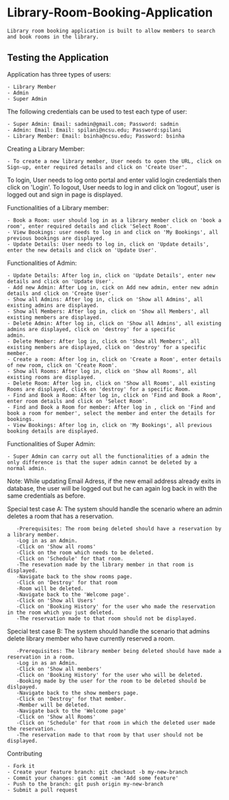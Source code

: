 
# Library-Room-Booking-Application

    Library room booking application is built to allow members to search and book rooms in the library.

## Testing the Application

Application has three types of users: 

    - Library Member
    - Admin
    - Super Admin

The following credentials can be used to test each type of user:

    - Super Admin: Email: sadmin@gmail.com; Password: sadmin
    - Admin: Email: Email: spilani@ncsu.edu; Password:spilani
    - Library Member: Email: bsinha@ncsu.edu; Password: bsinha

Creating a Library Member:

    - To create a new library member, User needs to open the URL, click on Sign-up, enter required details and click on 'Create User'.

To login, User needs to log onto portal and enter valid login credentials then click on 'Login'.
To logout, User needs to log in and click on 'logout', user is logged out and sign in page is displayed.

Functionalities of a Library member:

    - Book a Room: user should log in as a library member click on 'book a room', enter required details and click 'Select Room'.
    - View Bookings: user needs to log in and click on 'My Bookings', all previous bookings are displayed.
    - Update Details: User needs to log in, click on 'Update details', enter the new details and click on 'Update User'.

Functionalities of Admin:

    - Update Details: After log in, click on 'Update Details', enter new details and click on 'Update User'.
    - Add new Admin: After Log in, cick on Add new admin, enter new admin details and click on 'Create User'.
    - Show all Admins: After log in, click on 'Show all Admins', all existing admins are displayed.
    - Show all Members: After log in, click on 'Show all Members', all existing members are displayed.
    - Delete Admin: After log in, click on 'Show all Admins', all existing admins are displayed, click on 'destroy' for a specific                           admin.
    - Delete Member: After log in, click on 'Show all Members', all existing members are displayed, click on 'destroy' for a specific                          member.
    - Create a room: After log in, click on 'Create a Room', enter details of new room, click on 'Create Room'.
    - Show all Rooms: After log in, click on 'Show all Rooms', all existing rooms are displayed.
    - Delete Room: After log in, click on 'Show all Rooms', all existing Rooms are displayed, click on 'destroy' for a specific Room.
    - Find and Book a Room: After log in, click on 'Find and Book a Room', enter room details and click on 'Select Room'.
    - Find and Book a Room for member: After log in , click on 'Find and book a room for member', select the member and enter the details for bookings.
    - View Bookings: After log in, click on 'My Bookings', all previous booking details are displayed.
    
Functionalities of Super Admin:

    - Super Admin can carry out all the functionalities of a admin the only difference is that the super admin cannot be deleted by a          normal admin.
    
Note: While updating Email Adress, if the new email address already exits in database, the user will be logged out but he can again           log back in with the same credentials as before.
      
Special test case A: The system should handle the scenario where an admin deletes a room that has a reservation. 

       -Prerequisites: The room being deleted should have a reservation by a library member.
       -Log in as an Admin.
       -Click on 'Show all rooms'
       -Click on the room which needs to be deleted.
       -Click on 'Schedule' for that room.
       -The resevation made by the library member in that room is displayed.
       -Navigate back to the show rooms page.
       -Click on 'Destroy' for that room
       -Room will be deleted.
       -Navigate back to the 'Welcome page'.
       -Click on 'Show all Users'
       -Click on 'Booking History' for the user who made the reservation in the room which you just deleted.
       -The reservation made to that room should not be displayed.
       
Special test case B: The system should handle the scenario that admins delete library member who have currently reserved a room.

       -Prerequisites: The library member being deleted should have made a reservation in a room.
       -Log in as an Admin.
       -Click on 'Show all members'
       -Click on 'Booking History' for the user who will be deleted.
       -Booking made by the user for the room to be deleted should be dislpayed.
       -Navigate back to the show members page.
       -Click on 'Destroy' for that member.
       -Member will be deleted.
       -Navigate back to the 'Welcome page'
       -Click on 'Show all Rooms'
       -Click on 'Schedule' for that room in which the deleted user made the reservation.
       -The reservation made to that room by that user should not be displayed.
       
       
        
Contributing

    - Fork it
    - Create your feature branch: git checkout -b my-new-branch
    - Commit your changes: git commit -am 'Add some feature'
    - Push to the branch: git push origin my-new-branch
    - Submit a pull request 

